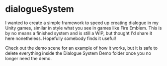 # dialogueSystem
I wanted to create a simple framework to speed up creating dialogue in my Unity games, similar in style what you see in games like Fire Emblem. This is by no means a finished system and is still a WIP, but thought I'd share it here nonetheless. Hopefully somebody finds it useful!

Check out the demo scene for an example of how it works, but it is safe to delete everything inside the Dialogue System Demo folder once you no longer need the demo.
